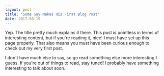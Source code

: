 ```yaml
---
layout: post
title: "Some Guy Makes His First Blog Post"
date: 2017-08-19
---
```


Yep. The title pretty much explains it there. This post is pointless in terms of interesting content, but if you're reading it, nice! I must have set up this page properly. That also means you must have been curious enough to check out my very first post.

I don't have much else to say, so go read something else more interesting I guess. If you're out of things to read, stay tuned! I probably have something interesting to talk about soon.
